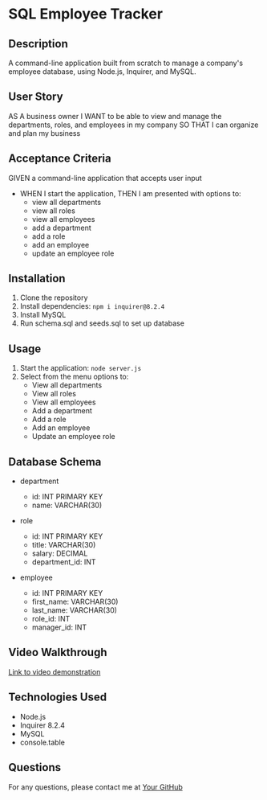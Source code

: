 # SQL Employee Tracker

## Description
A command-line application built from scratch to manage a company's employee database, using Node.js, Inquirer, and MySQL.

## User Story
AS A business owner
I WANT to be able to view and manage the departments, roles, and employees in my company
SO THAT I can organize and plan my business

## Acceptance Criteria
GIVEN a command-line application that accepts user input
- WHEN I start the application, THEN I am presented with options to:
  - view all departments
  - view all roles
  - view all employees
  - add a department
  - add a role
  - add an employee
  - update an employee role

## Installation
1. Clone the repository
2. Install dependencies: `npm i inquirer@8.2.4`
3. Install MySQL
4. Run schema.sql and seeds.sql to set up database

## Usage
1. Start the application: `node server.js`
2. Select from the menu options to:
   - View all departments
   - View all roles
   - View all employees
   - Add a department
   - Add a role
   - Add an employee
   - Update an employee role

## Database Schema
- department
  - id: INT PRIMARY KEY
  - name: VARCHAR(30)

- role
  - id: INT PRIMARY KEY
  - title: VARCHAR(30)
  - salary: DECIMAL
  - department_id: INT

- employee
  - id: INT PRIMARY KEY
  - first_name: VARCHAR(30)
  - last_name: VARCHAR(30)
  - role_id: INT
  - manager_id: INT

## Video Walkthrough
[Link to video demonstration]()

## Technologies Used
- Node.js
- Inquirer 8.2.4
- MySQL
- console.table

## Questions
For any questions, please contact me at [Your GitHub](https://github.com/Mchance176)
